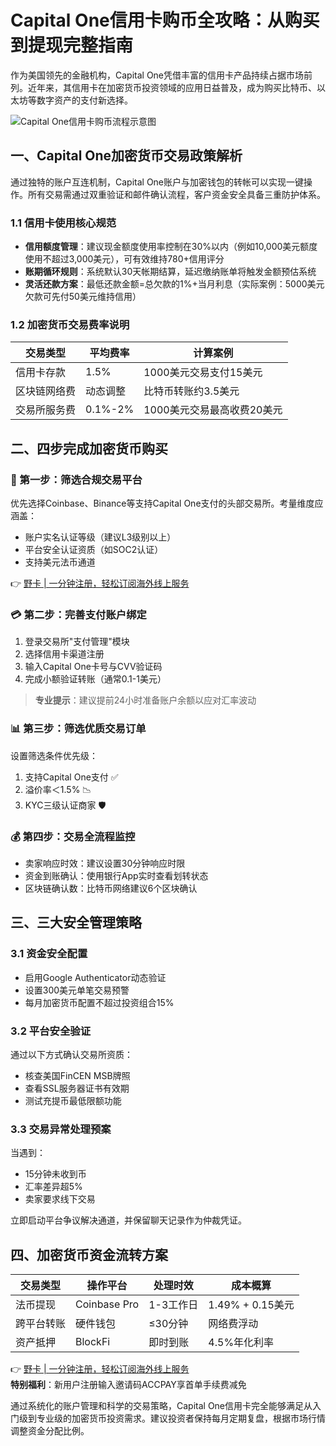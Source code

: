 # Capital One信用卡购币全攻略：从购买到提现完整指南

<p>作为美国领先的金融机构，Capital One凭借丰富的信用卡产品持续占据市场前列。近年来，其信用卡在加密货币投资领域的应用日益普及，成为购买比特币、以太坊等数字资产的支付新选择。</p>

![Capital One信用卡购币流程示意图](https://bbtdd.com/wp-content/uploads/img/838800740.webp)

## 一、Capital One加密货币交易政策解析
通过独特的账户互连机制，Capital One账户与加密钱包的转帐可以实现一键操作。所有交易需通过双重验证和邮件确认流程，客户资金安全具备三重防护体系。

### 1.1 信用卡使用核心规范
- **信用额度管理**：建议现金额度使用率控制在30%以内（例如10,000美元额度使用不超过3,000美元），可有效维持780+信用评分
- **账期循环规则**：系统默认30天帐期结算，延迟缴纳账单将触发金额预估系统
- **灵活还款方案**：最低还款金额=总欠款的1%+当月利息（实际案例：5000美元欠款可先付50美元维持信用）

### 1.2 加密货币交易费率说明
交易类型 | 平均费率 | 计算案例
---|---|---
信用卡存款 | 1.5% | 1000美元交易支付15美元
区块链网络费 | 动态调整 | 比特币转账约3.5美元
交易所服务费 | 0.1%-2% | 1000美元交易最高收费20美元

## 二、四步完成加密货币购买

### 🎯 第一步：筛选合规交易平台
优先选择Coinbase、Binance等支持Capital One支付的头部交易所。考量维度应涵盖：
- 账户实名认证等级（建议L3级别以上）
- 平台安全认证资质（如SOC2认证）
- 支持美元法币通道

👉 [野卡 | 一分钟注册，轻松订阅海外线上服务](https://bbtdd.com/yeka)

### 💳 第二步：完善支付账户绑定
1. 登录交易所"支付管理"模块
2. 选择信用卡渠道注册
3. 输入Capital One卡号与CVV验证码
4. 完成小额验证转账（通常0.1-1美元）

> **专业提示**：建议提前24小时准备账户余额以应对汇率波动

### 📊 第三步：筛选优质交易订单
设置筛选条件优先级：
1. 支持Capital One支付 ✅
2. 溢价率＜1.5% 📉 
3. KYC三级认证商家 🛡️

### 💰 第四步：交易全流程监控
- 卖家响应时效：建议设置30分钟响应时限
- 资金到账确认：使用银行App实时查看划转状态
- 区块链确认数：比特币网络建议6个区块确认

## 三、三大安全管理策略

### 3.1 资金安全配置
- 启用Google Authenticator动态验证
- 设置300美元单笔交易预警
- 每月加密货币配置不超过投资组合15%

### 3.2 平台安全验证
通过以下方式确认交易所资质：
- 核查美国FinCEN MSB牌照
- 查看SSL服务器证书有效期
- 测试充提币最低限额功能

### 3.3 交易异常处理预案
当遇到：
- 15分钟未收到币
- 汇率差异超5%
- 卖家要求线下交易

立即启动平台争议解决通道，并保留聊天记录作为仲裁凭证。

## 四、加密货币资金流转方案

交易类型 | 操作平台 | 处理时效 | 成本概算
---|---|---|---
法币提现 | Coinbase Pro | 1-3工作日 | 1.49% + 0.15美元
跨平台转账 | 硬件钱包 | ≤30分钟 | 网络费浮动
资产抵押 | BlockFi | 即时到账 | 4.5%年化利率

👉 [野卡 | 一分钟注册，轻松订阅海外线上服务](https://bbtdd.com/yeka)  
**特别福利**：新用户注册输入邀请码ACCPAY享首单手续费减免

通过系统化的账户管理和科学的交易策略，Capital One信用卡完全能够满足从入门级到专业级的加密货币投资需求。建议投资者保持每月定期复盘，根据市场行情调整资金分配比例。